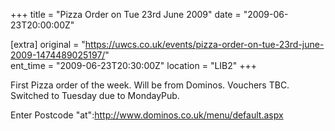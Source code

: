 +++
title = "Pizza Order on Tue 23rd June 2009"
date = "2009-06-23T20:00:00Z"

[extra]
original = "https://uwcs.co.uk/events/pizza-order-on-tue-23rd-june-2009-1474489025197/"    
ent_time = "2009-06-23T20:30:00Z"
location = "LIB2"
+++

First Pizza order of the week. Will be from Dominos. Vouchers TBC. Switched to Tuesday due to MondayPub.

Enter Postcode "at":http://www.dominos.co.uk/menu/default.aspx

